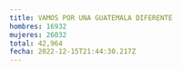 ```yaml
---
title: VAMOS POR UNA GUATEMALA DIFERENTE
hombres: 16932
mujeres: 26032
total: 42,964
fecha: 2022-12-15T21:44:30.217Z
---
```

